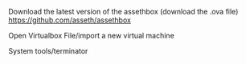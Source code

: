 Download the latest version of the assethbox (download the .ova file)
https://github.com/asseth/assethbox

Open Virtualbox
File/import a new virtual machine

System tools/terminator


 



